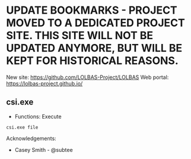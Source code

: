 # UPDATE BOOKMARKS - PROJECT MOVED TO A DEDICATED PROJECT SITE. THIS SITE WILL NOT BE UPDATED ANYMORE, BUT WILL BE KEPT FOR HISTORICAL REASONS.
New site: https://github.com/LOLBAS-Project/LOLBAS
Web portal: https://lolbas-project.github.io/ 
## csi.exe

* Functions: Execute

```
csi.exe file
```

Acknowledgements:
* Casey Smith - @subtee
   
   
   